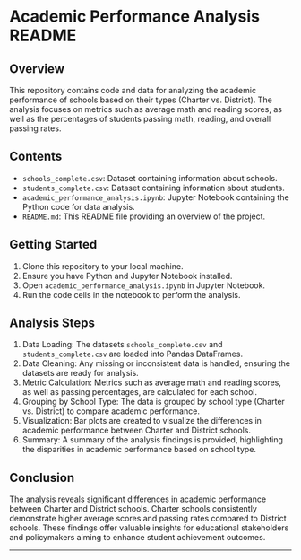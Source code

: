 # Academic Performance Analysis README

## Overview
This repository contains code and data for analyzing the academic performance of schools based on their types (Charter vs. District). The analysis focuses on metrics such as average math and reading scores, as well as the percentages of students passing math, reading, and overall passing rates.

## Contents
- `schools_complete.csv`: Dataset containing information about schools.
- `students_complete.csv`: Dataset containing information about students.
- `academic_performance_analysis.ipynb`: Jupyter Notebook containing the Python code for data analysis.
- `README.md`: This README file providing an overview of the project.

## Getting Started
1. Clone this repository to your local machine.
2. Ensure you have Python and Jupyter Notebook installed.
3. Open `academic_performance_analysis.ipynb` in Jupyter Notebook.
4. Run the code cells in the notebook to perform the analysis.

## Analysis Steps
1. Data Loading: The datasets `schools_complete.csv` and `students_complete.csv` are loaded into Pandas DataFrames.
2. Data Cleaning: Any missing or inconsistent data is handled, ensuring the datasets are ready for analysis.
3. Metric Calculation: Metrics such as average math and reading scores, as well as passing percentages, are calculated for each school.
4. Grouping by School Type: The data is grouped by school type (Charter vs. District) to compare academic performance.
5. Visualization: Bar plots are created to visualize the differences in academic performance between Charter and District schools.
6. Summary: A summary of the analysis findings is provided, highlighting the disparities in academic performance based on school type.

## Conclusion
The analysis reveals significant differences in academic performance between Charter and District schools. Charter schools consistently demonstrate higher average scores and passing rates compared to District schools. These findings offer valuable insights for educational stakeholders and policymakers aiming to enhance student achievement outcomes.

---
